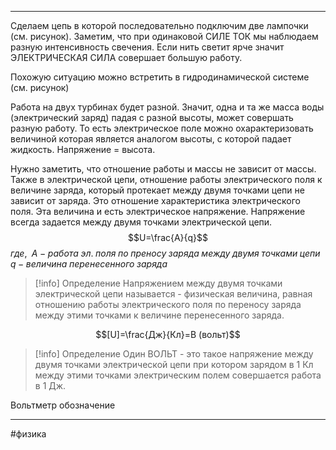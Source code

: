 * * *

Сделаем цепь в которой последовательно подключим две лампочки (см. рисунок). Заметим, что при одинаковой СИЛЕ ТОК мы наблюдаем разную интенсивность свечения. Если нить светит ярче значит ЭЛЕКТРИЧЕСКАЯ СИЛА совершает большую работу.

Похожую ситуацию можно встретить в гидродинамической системе (см. рисунок)

Работа на двух турбинах будет разной. Значит, одна и та же масса воды (электрический заряд) падая с разной высоты, может совершать разную работу. То есть электрическое поле можно охарактеризовать величиной которая является аналогом высоты, с которой падает жидкость. Напряжение = высота.

Нужно заметить, что отношение работы и массы не зависит от массы. Также в электрической цепи, отношение работы электрического поля к величине заряда, который протекает между двумя точками цепи не зависит от заряда. Это отношение характеристика электрического поля. Эта величина и есть электрическое напряжение.
Напряжение всегда задается между двумя точками электрической цепи.
$$U=\frac{A}{q}$$
$где,\;$
$A-работа\;эл.\;поля\;по\;преносу\;заряда\;между\;двумя\;точками\;цепи$
$q-величина\;перенесенного\;заряда$

> [!info] Определение
> Напряжением между двумя точками электрической цепи называется - физическая величина, равная отношению работы электрического поля по переносу заряда между этими точками к величине перенесенного заряда. 

$$[U]=\frac{Дж}{Кл}=В (вольт)$$

> [!info] Определение
> Один ВОЛЬТ - это такое напряжение между двумя точками электрической цепи при котором зарядом в 1 Кл между этими точками электрическим  полем совершается работа в 1 Дж.

Вольтметр обозначение







* * *
#физика 